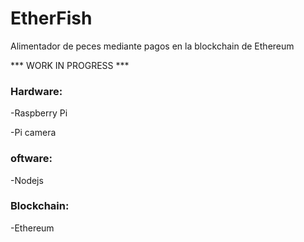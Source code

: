 # EtherFish
Alimentador de peces mediante pagos en la blockchain de Ethereum

*** WORK IN PROGRESS ***

### Hardware:

  -Raspberry Pi
  
  -Pi camera

### oftware:

  -Nodejs


### Blockchain:

  -Ethereum
